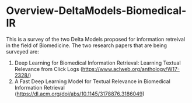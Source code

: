 # Overview-DeltaModels-Biomedical-IR
This is a survey of the two Delta Models proposed for information retreival in the field of Biomedicine. The two research papers that are being surveyed are:
1. Deep Learning for Biomedical Information Retrieval: Learning Textual Relevance from Click Logs (https://www.aclweb.org/anthology/W17-2328/)
2. A Fast Deep Learning Model for Textual Relevance in Biomedical Information Retrieval (https://dl.acm.org/doi/abs/10.1145/3178876.3186049)
